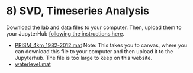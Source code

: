 # 8) SVD, Timeseries Analysis


Download the lab and data files to your computer. Then, upload them to your JupyterHub [following the instructions here](/resources/b-learning-jupyter.html#working-with-files-on-our-jupyterhub).

* [PRISM_4km_1982-2012.mat](https://canvas.uw.edu/courses/1578249/files/folder/Week%2008%20SVD%20EOF%20PCA) Note: This takes you to canvas, where you can download this file to your computer and then upload it to the Jupyterhub. The file is too large to keep on this website.
* [waterlevel.mat](data/waterlevel.mat)

